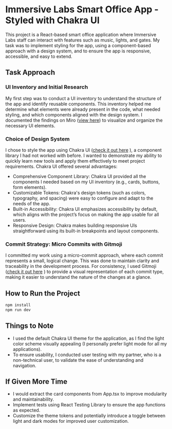 # Immersive Labs Smart Office App - Styled with Chakra UI

This project is a React-based smart office application where Immersive Labs staff can interact with features such as music, lights, and gates. My task was to implement styling for the app, using a component-based approach with a design system, and to ensure the app is responsive, accessible, and easy to extend.

## Task Approach

### UI Inventory and Initial Research

My first step was to conduct a UI inventory to understand the structure of the app and identify reusable components. This inventory helped me determine what elements were already present in the code, what needed styling, and which components aligned with the design system. I documented the findings on Miro ([view here](https://miro.com/app/board/uXjVL-eISu8=/)) to visualize and organize the necessary UI elements.

### Choice of Design System

I chose to style the app using Chakra UI ([check it out here](https://www.chakra-ui.com/) ), a component library I had not worked with before. I wanted to demonstrate my ability to quickly learn new tools and apply them effectively to meet project requirements. Chakra UI offered several advantages:

- Comprehensive Component Library: Chakra UI provided all the components I needed based on my UI inventory (e.g., cards, buttons, form elements).
- Customizable Tokens: Chakra's design tokens (such as colors, typography, and spacing) were easy to configure and adapt to the needs of the app.
- Built-in Accessibility: Chakra UI emphasizes accessibility by default, which aligns with the project’s focus on making the app usable for all users.
- Responsive Design: Chakra makes building responsive UIs straightforward using its built-in breakpoints and layout components.

### Commit Strategy: Micro Commits with Gitmoji

I committed my work using a micro-commit approach, where each commit represents a small, logical change. This was done to maintain clarity and traceability in the development process. For consistency, I used Gitmoji ([check it out here](https://gitmoji.dev/) ) to provide a visual representation of each commit type, making it easier to understand the nature of the changes at a glance.

## How to Run the Project

```bash
npm install
npm run dev
```

## Things to Note

- I used the default Chakra UI theme for the application, as I find the light color scheme visually appealing (I personally prefer light mode for all my applications).
- To ensure usability, I conducted user testing with my partner, who is a non-technical user, to validate the ease of understanding and navigation.

## If Given More Time

- I would extract the card components from App.tsx to improve modularity and maintainability.
- Implement tests using React Testing Library to ensure the app functions as expected.
- Customize the theme tokens and potentially introduce a toggle between light and dark modes for improved user customization.
